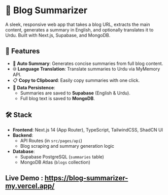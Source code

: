 # 📰 Blog Summarizer

A sleek, responsive web app that takes a blog URL, extracts the main content, generates a summary in English, and optionally translates it to Urdu. Built with Next.js, Supabase, and MongoDB.

## 🚀 Features

- 🧠 **Auto Summary**: Generates concise summaries from full blog content.
- 🌐 **Language Translation**: Translate summaries to Urdu via MyMemory API.
- 📋 **Copy to Clipboard**: Easily copy summaries with one click.
- 💾 **Data Persistence**:
  - Summaries are saved to **Supabase** (English & Urdu).
  - Full blog text is saved to **MongoDB**.

## 🛠️ Stack

- **Frontend**: Next.js 14 (App Router), TypeScript, TailwindCSS, ShadCN UI
- **Backend**:
  - API Routes (in `src/pages/api`)
  - Blog scraping and summary generation logic
- **Database**:
  - Supabase PostgreSQL (`summaries` table)
  - MongoDB Atlas (`blogs` collection)

## Live Demo : https://blog-summarizer-my.vercel.app/
